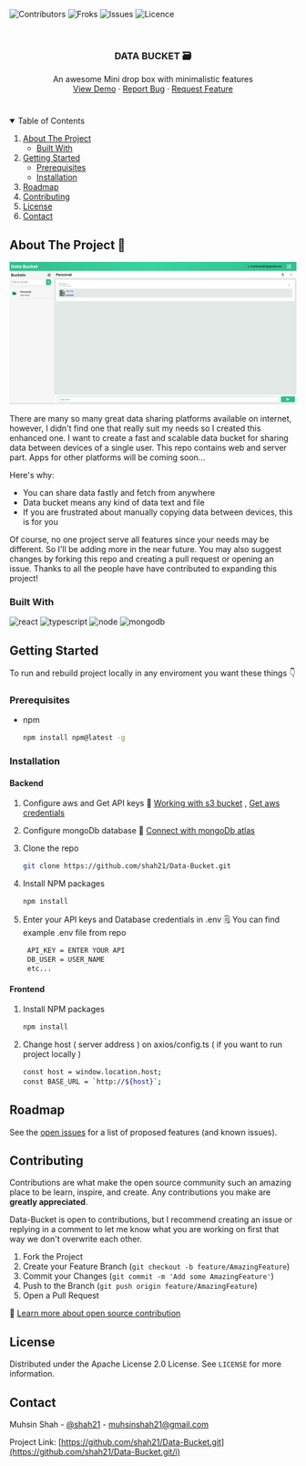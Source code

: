 ![Contributors][contributors-shield]
![Froks][Forks-sheild]
![Issues][Issues-sheild]
![Licence][Licence-sheild]

  
 </br>
 <p align="center">
  <h3 align="center" >DATA BUCKET 🗃️</h3>
 <p align="center">
  An awesome  Mini drop box with minimalistic features
  <br />
  <a href="https://github.com/shah21/Data-Bucket/">View Demo</a>
  ·
  <a href="https://github.com/shah21/Data-Bucket/issues">Report Bug</a>
  ·
  <a href="https://github.com/shah21/Data-Bucket/issues">Request Feature</a>
 </p>
 </p>

<!-- TABLE OF CONTENTS -->
#
<details open="open">
  <summary>Table of Contents </summary>
  <ol>
    <li>
      <a href="#about-the-project">About The Project</a>
      <ul>
        <li><a href="#built-with">Built With</a></li>
      </ul>
    </li>
    <li>
      <a href="#getting-started">Getting Started</a>
      <ul>
        <li><a href="#prerequisites">Prerequisites</a></li>
        <li><a href="#installation">Installation</a></li>
      </ul>
    </li>
<!--     <li><a href="#usage">Usage</a></li> -->
    <li><a href="#roadmap">Roadmap</a></li>
    <li><a href="#contributing">Contributing</a></li>
    <li><a href="#license">License</a></li>
    <li><a href="#contact">Contact</a></li>
  </ol>
</details>

<!-- ABOUT THE PROJECT -->
## About The Project  🚀

[![main-shot][product-screenshot]](https://example.com)

There are many so many great data sharing platforms available on internet, however, I didn't find one that really suit my needs so I created this enhanced one. I want to create a fast and scalable data bucket for sharing data between devices of a single user. This repo contains web and server part. Apps for other platforms will be coming soon...

Here's why:
* You can share data fastly and fetch from anywhere 
* Data bucket means any kind of data text and file
* If you are frustrated about manually copying data between devices, this is for you 

Of course, no one project serve all features since your needs may be different. So I'll be adding more in the near future. You may also suggest changes by forking this repo and creating a pull request or opening an issue. Thanks to all the people have have contributed to expanding this project!


### Built With

![react][react-url]
![typescript][types-url]
![node][npm-image]
![mongodb][mongo-url]


<!-- GETTING STARTED -->
## Getting Started

To run and rebuild project locally in any enviroment you want these things 👇

### Prerequisites

* npm
  ```sh
  npm install npm@latest -g
  ```

### Installation

<h4> Backend </h4>

1. Configure aws and Get API keys 📖 [Working with s3 bucket][s3bucket-docs] , [Get aws credentials][awsCred-url]
2. Configure mongoDb database 📖 [Connect with mongoDb atlas][mongo-conn]
3. Clone the repo

   ```sh
   git clone https://github.com/shah21/Data-Bucket.git
   ```
3. Install NPM packages

   ```sh
   npm install
   ```
4. Enter your API keys and Database credentials in .env 
   🗒️ You can find example .env file from repo
   
   ```JS
    API_KEY = ENTER YOUR API
    DB_USER = USER_NAME
    etc...
   ```
<h4> Frontend </h4> 

1. Install NPM packages

   ```sh
   npm install
   ```
2. Change host ( server address ) on axios/config.ts ( if you want to run project locally )

   ```sh
   const host = window.location.host;
   const BASE_URL = `http://${host}`;
   ```   


<!-- ROADMAP -->
## Roadmap

See the [open issues](https://github.com/shah21/Data-Bucket.git/issues) for a list of proposed features (and known issues).

<!-- CONTRIBUTING -->
## Contributing

Contributions are what make the open source community such an amazing place to be learn, inspire, and create. Any contributions you make are **greatly appreciated**.

Data-Bucket is open to contributions, but I recommend creating an issue or replying in a comment to let me know what you are working on first that way we don't overwrite each other.

1. Fork the Project
2. Create your Feature Branch (`git checkout -b feature/AmazingFeature`)
3. Commit your Changes (`git commit -m 'Add some AmazingFeature'`)
4. Push to the Branch (`git push origin feature/AmazingFeature`)
5. Open a Pull Request

📖 [Learn more about open source contribution][opensource-docs]

<!-- LICENSE -->
## License

Distributed under the Apache License 2.0 License. See `LICENSE` for more information.


<!-- CONTACT -->
## Contact

Muhsin Shah - [@shah21](https://twitter.com/MuhsinS07857838?s=09) - muhsinshah21@gmail.com

Project Link: [https://github.com/shah21/Data-Bucket.git](https://github.com/shah21/Data-Bucket.git/i)








<!-- MARKDOWN LINKS & IMAGES -->
[contributors-shield]: https://img.shields.io/github/contributors/shah21/data-bucket?style=for-the-badge&logo=github
[Forks-sheild]: https://img.shields.io/github/forks/shah21/data-bucket?logo=git&style=for-the-badge
[Issues-sheild]:https://img.shields.io/github/issues/shah21/data-bucket?logo=Bitrise&style=for-the-badge
[Licence-sheild]: https://img.shields.io/github/license/shah21/data-bucket?style=for-the-badge
[product-screenshot]: screenshots/sc1.PNG

[node-js]: https://img.shields.io/badge/node-javascript-green
[npm-image]: https://img.shields.io/badge/node-v12.18.3-green
[mongo-url]: https://img.shields.io/badge/mongodb-v4.4-brightgreen
[react-url]: https://img.shields.io/badge/reactJs-%20v17.0.1-blue
[types-url]: https://img.shields.io/badge/typescript-4.1.5-%236E97CC

[s3bucket-docs]: https://docs.aws.amazon.com/AmazonS3/latest/dev-retired/UsingBucket.html
[awsCred-url]: https://docs.aws.amazon.com/general/latest/gr/aws-sec-cred-types.html
[mongo-conn]: https://www.mongodb.com/blog/post/quick-start-nodejs-mongodb--how-to-get-connected-to-your-database
[opensource-docs]: https://opensource.guide/how-to-contribute/
